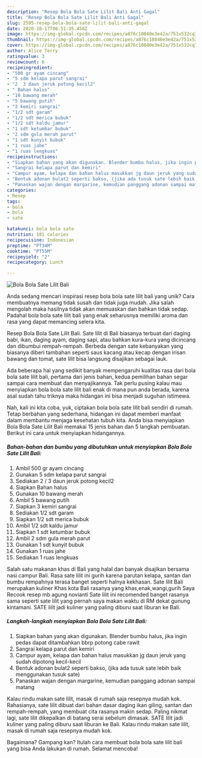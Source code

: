 ```yaml
---
description: "Resep Bola Bola Sate Lilit Bali Anti Gagal"
title: "Resep Bola Bola Sate Lilit Bali Anti Gagal"
slug: 2595-resep-bola-bola-sate-lilit-bali-anti-gagal
date: 2020-10-17T06:51:35.458Z
image: https://img-global.cpcdn.com/recipes/a876c10840e3e42a/751x532cq70/bola-bola-sate-lilit-bali-foto-resep-utama.jpg
thumbnail: https://img-global.cpcdn.com/recipes/a876c10840e3e42a/751x532cq70/bola-bola-sate-lilit-bali-foto-resep-utama.jpg
cover: https://img-global.cpcdn.com/recipes/a876c10840e3e42a/751x532cq70/bola-bola-sate-lilit-bali-foto-resep-utama.jpg
author: Alice Terry
ratingvalue: 3
reviewcount: 6
recipeingredient:
- "500 gr ayam cincang"
- "5 sdm kelapa parut sangrai"
- "2  3 daun jeruk potong kecil2"
- " Bahan halus"
- "10 bawang merah"
- "5 bawang putih"
- "3 kemiri sangrai"
- "1/2 sdt garam"
- "1/2 sdt merica bubuk"
- "1/2 sdt kaldu jamur"
- "1 sdt ketumbar bubuk"
- "2 sdm gula merah parut"
- "1 sdt kunyit bubuk"
- "1 ruas jahe"
- "1 ruas lengkuas"
recipeinstructions:
- "Siapkan bahan yang akan digunakan. Blender bumbu halus, jika ingin pedas dapat ditambahkan bbrp potong cabe rawit"
- "Sangrai kelapa parut dan kemiri"
- "Campur ayam, kelapa dan bahan halus masukkan jg daun jeruk yang sudah dipotong kecil-kecil"
- "Bentuk adonan bulat2 seperti bakso, (jika ada tusuk sate lebih baik menggunakan tusuk sate)"
- "Panaskan wajan dengan margarine, kemudian panggang adonan sampai matang"
categories:
- Resep
tags:
- bola
- bola
- sate

katakunci: bola bola sate 
nutrition: 181 calories
recipecuisine: Indonesian
preptime: "PT34M"
cooktime: "PT55M"
recipeyield: "2"
recipecategory: Lunch

---
```



![Bola Bola Sate Lilit Bali](https://img-global.cpcdn.com/recipes/a876c10840e3e42a/751x532cq70/bola-bola-sate-lilit-bali-foto-resep-utama.jpg)

Anda sedang mencari inspirasi resep bola bola sate lilit bali yang unik? Cara membuatnya memang tidak susah dan tidak juga mudah. Jika salah mengolah maka hasilnya tidak akan memuaskan dan bahkan tidak sedap. Padahal bola bola sate lilit bali yang enak seharusnya memiliki aroma dan rasa yang dapat memancing selera kita.

Resep Bola Bola Sate Lilit Bali. Sate lilit di Bali biasanya terbuat dari daging babi, ikan, daging ayam, daging sapi, atau bahkan kura-kura yang dicincang dan dibumbui rempah-rempah. Berbeda dengan sate kebanyakan yang biasanya diberi tambahan seperti saus kacang atau kecap dengan irisan bawang dan tomat, sate lilit bisa langsung disajikan sebagai lauk.

Ada beberapa hal yang sedikit banyak mempengaruhi kualitas rasa dari bola bola sate lilit bali, pertama dari jenis bahan, kedua pemilihan bahan segar sampai cara membuat dan menyajikannya. Tak perlu pusing kalau mau menyiapkan bola bola sate lilit bali enak di mana pun anda berada, karena asal sudah tahu triknya maka hidangan ini bisa menjadi suguhan istimewa.


Nah, kali ini kita coba, yuk, ciptakan bola bola sate lilit bali sendiri di rumah. Tetap berbahan yang sederhana, hidangan ini dapat memberi manfaat dalam membantu menjaga kesehatan tubuh kita. Anda bisa menyiapkan Bola Bola Sate Lilit Bali memakai 15 jenis bahan dan 5 langkah pembuatan. Berikut ini cara untuk menyiapkan hidangannya.

<!--inarticleads1-->

##### Bahan-bahan dan bumbu yang dibutuhkan untuk menyiapkan Bola Bola Sate Lilit Bali:

1. Ambil 500 gr ayam cincang
1. Gunakan 5 sdm kelapa parut sangrai
1. Sediakan 2 / 3 daun jeruk potong kecil2
1. Siapkan  Bahan halus
1. Gunakan 10 bawang merah
1. Ambil 5 bawang putih
1. Siapkan 3 kemiri sangrai
1. Sediakan 1/2 sdt garam
1. Siapkan 1/2 sdt merica bubuk
1. Ambil 1/2 sdt kaldu jamur
1. Siapkan 1 sdt ketumbar bubuk
1. Ambil 2 sdm gula merah parut
1. Gunakan 1 sdt kunyit bubuk
1. Gunakan 1 ruas jahe
1. Sediakan 1 ruas lengkuas


Salah satu makanan khas di Bali yang halal dan banyak disajikan bersama nasi campur Bali. Rasa sate lilit ini gurih karena parutan kelapa, santan dan bumbu rempahnya terasa banget seperti halnya kekhasan. Sate lilit Bali merupakan kuliner Khas kota Bali rasanya yang khas,enak,wangi,gurih Saya Recook resep mb agung novianti Sate lilit ini recomended banget rasanya sama seperti sate lilit yang pernah saya makan waktu di RM dekat gunung kintamani. SATE lilit jadi kuliner yang paling diburu saat liburan ke Bali. 

<!--inarticleads2-->

##### Langkah-langkah menyiapkan Bola Bola Sate Lilit Bali:

1. Siapkan bahan yang akan digunakan. Blender bumbu halus, jika ingin pedas dapat ditambahkan bbrp potong cabe rawit
1. Sangrai kelapa parut dan kemiri
1. Campur ayam, kelapa dan bahan halus masukkan jg daun jeruk yang sudah dipotong kecil-kecil
1. Bentuk adonan bulat2 seperti bakso, (jika ada tusuk sate lebih baik menggunakan tusuk sate)
1. Panaskan wajan dengan margarine, kemudian panggang adonan sampai matang


Kalau rindu makan sate lilit, masak di rumah saja resepnya mudah kok. Rahasianya, sate lilit dibuat dari bahan dasar daging ikan giling, santan dan rempah-rempah, yang membuat cita rasanya makin sedap. Paling nikmat lagi, sate lilit dikepalkan di batang serai sebelum dimasak. SATE lilit jadi kuliner yang paling diburu saat liburan ke Bali. Kalau rindu makan sate lilit, masak di rumah saja resepnya mudah kok. 

Bagaimana? Gampang kan? Itulah cara membuat bola bola sate lilit bali yang bisa Anda lakukan di rumah. Selamat mencoba!

